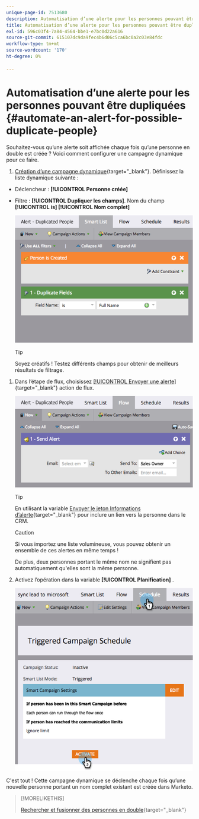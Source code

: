```yaml
---
unique-page-id: 7513680
description: Automatisation d’une alerte pour les personnes pouvant être dupliquées - Documents Marketo - Documentation du produit
title: Automatisation d’une alerte pour les personnes pouvant être dupliquées
exl-id: 596c03f4-7a84-4564-bbe1-e7bc0d22a616
source-git-commit: 615107dc9da9fec4b6d06c5ca6bc0a2c03e84fdc
workflow-type: tm+mt
source-wordcount: '170'
ht-degree: 0%

---
```


# Automatisation d’une alerte pour les personnes pouvant être dupliquées {#automate-an-alert-for-possible-duplicate-people}

Souhaitez-vous qu’une alerte soit affichée chaque fois qu’une personne en double est créée ? Voici comment configurer une campagne dynamique pour ce faire.

1. [Création d’une campagne dynamique](/help/marketo/product-docs/core-marketo-concepts/smart-campaigns/creating-a-smart-campaign/create-a-new-smart-campaign.md){target="_blank"}. Définissez la liste dynamique suivante :

* Déclencheur : **[!UICONTROL Personne créée]**
* Filtre : **[!UICONTROL Dupliquer les champs]**. Nom du champ **[!UICONTROL is] [!UICONTROL Nom complet]**

   ![](assets/automate-an-alert-1.png)

   >[!TIP]
   >
   >Soyez créatifs ! Testez différents champs pour obtenir de meilleurs résultats de filtrage.

1. Dans l’étape de flux, choisissez [[!UICONTROL Envoyer une alerte]](/help/marketo/product-docs/core-marketo-concepts/smart-campaigns/flow-actions/send-alert.md){target="_blank"} action de flux.

   ![](assets/automate-an-alert-2.png)

   >[!TIP]
   >
   >En utilisant la variable [Envoyer le jeton Informations d’alerte](/help/marketo/product-docs/email-marketing/general/using-tokens/use-the-send-alert-info-token.md){target="_blank"} pour inclure un lien vers la personne dans le CRM.

   >[!CAUTION]
   >
   >Si vous importez une liste volumineuse, vous pouvez obtenir un ensemble de ces alertes en même temps !
   >
   >De plus, deux personnes portant le même nom ne signifient pas automatiquement qu&#39;elles sont la même personne.

1. Activez l’opération dans la variable **[!UICONTROL Planification]** .

   ![](assets/automate-an-alert-3.png)

C&#39;est tout ! Cette campagne dynamique se déclenche chaque fois qu’une nouvelle personne portant un nom complet existant est créée dans Marketo.

>[!MORELIKETHIS]
>
>[Rechercher et fusionner des personnes en double](/help/marketo/product-docs/core-marketo-concepts/smart-lists-and-static-lists/managing-people-in-smart-lists/find-and-merge-duplicate-people.md){target="_blank"}
